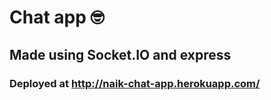 # Chat app :nerd_face:

## Made using Socket.IO and express

### Deployed at http://naik-chat-app.herokuapp.com/
